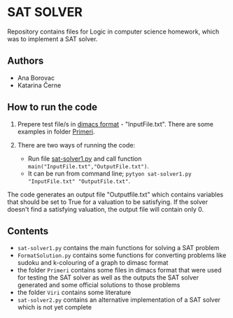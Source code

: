 # SAT SOLVER #

Repository contains files for Logic in computer science homework, which was to implement a SAT solver.

## Authors
* Ana Borovac
* Katarina Černe

## How to run the code 
1. Prepere test file/s in [dimacs format](http://www.satcompetition.org/2009/format-benchmarks2009.html) - "InputFile.txt". There are some examples in folder [Primeri](Primeri).
2. There are two ways of running the code:

	* Run file [sat-solver1.py](sat-solver1.py) and call function `main("InputFile.txt","OutputFile.txt")`.
	* It can be run from command line; `pytyon sat-solver1.py "InputFile.txt" "OutputFile.txt"`.
	
The code generates an output file "Outputfile.txt" which contains variables that should be set to True for a valuation to be satisfying.
If the solver doesn't find a satisfying valuation, the output file will contain only 0.

## Contents
* `sat-solver1.py` contains the main functions for solving a SAT problem
* `FormatSolution.py` contains some functions for converting problems like sudoku and k-colouring of a graph to dimasc format
* the folder `Primeri` contains some files in dimacs format that were used for testing the SAT solver as well as the outputs the SAT solver generated and some official solutions to those problems
* the folder `Viri` contains some literature
* `sat-solver2.py` contains an alternative implementation of a SAT solver which is not yet complete